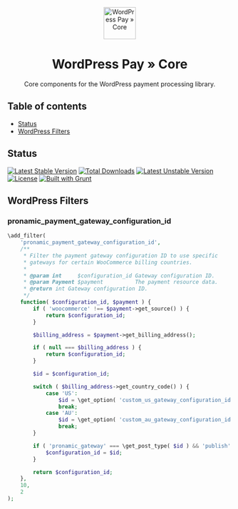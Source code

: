 <p align="center">
	<a href="https://www.wp-pay.org/">
		<img src="https://www.wp-pay.org/assets/pronamic-pay.svgo-min.svg" alt="WordPress Pay » Core" width="72" height="72">
	</a>
</p>

<h1 align="center">WordPress Pay » Core</h3>

<p align="center">
	Core components for the WordPress payment processing library.
</p>

## Table of contents

- [Status](#status)
- [WordPress Filters](#wordpress-filters)

## Status

[![Latest Stable Version](https://poser.pugx.org/wp-pay/core/v/stable.svg)](https://packagist.org/packages/wp-pay/core)
[![Total Downloads](https://poser.pugx.org/wp-pay/core/downloads.svg)](https://packagist.org/packages/wp-pay/core)
[![Latest Unstable Version](https://poser.pugx.org/wp-pay/core/v/unstable.svg)](https://packagist.org/packages/wp-pay/core)
[![License](https://poser.pugx.org/wp-pay/core/license.svg)](https://packagist.org/packages/wp-pay/core)
[![Built with Grunt](http://cdn.gruntjs.com/builtwith.svg)](http://gruntjs.com/)

## WordPress Filters

### pronamic_payment_gateway_configuration_id

```php
\add_filter(
	'pronamic_payment_gateway_configuration_id',
	/**
	 * Filter the payment gateway configuration ID to use specific 
	 * gateways for certain WooCommerce billing countries.
	 *
	 * @param int     $configuration_id Gateway configuration ID.
	 * @param Payment $payment          The payment resource data.
	 * @return int Gateway configuration ID.
	 */
	function( $configuration_id, $payment ) {
		if ( 'woocommerce' !== $payment->get_source() ) {
			return $configuration_id;
		}

		$billing_address = $payment->get_billing_address();

		if ( null === $billing_address ) {
			return $configuration_id;
		}

		$id = $configuration_id;

		switch ( $billing_address->get_country_code() ) {
			case 'US':
				$id = \get_option( 'custom_us_gateway_configuration_id', $id );
				break;
			case 'AU':
				$id = \get_option( 'custom_au_gateway_configuration_id', $id );
				break;
		}

		if ( 'pronamic_gateway' === \get_post_type( $id ) && 'publish' === \get_post_status( $id ) ) {
			$configuration_id = $id;
		}

		return $configuration_id;
	},
	10,
	2
);
```
